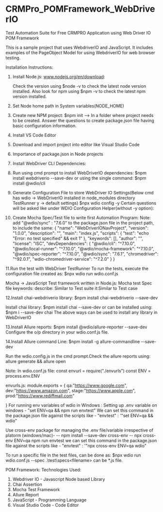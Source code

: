 # CRMPro_POMFramework_WebDriverIO
Test Automation Suite for Free CRMPRO Application using Web Driver IO POM Framework

This is a sample project that uses WebdriverIO and JavaScript. 
It includes examples of the PageObject Model for using WebdriverIO for web browser testing.

Installation Instructions:

1. Install Node.js: www.nodejs.org/en/download:

   Check the version using $node -v to check the latest node version installed.
   Also look for npm using $npm -v to check the latest npm version installed.
  
2. Set Node home path in System variables(NODE_HOME)
3. Create new NPM project: $npm init --> In a folder where project needs to be created.
   Answer the questions to create package.json file having basic configuration information.
4. Install VS Code Editor
5. Download and import project into editor like Visual Studio Code
6. Importance of package.json in Node projects
7. Install WebDriver CLI Dependencies:
8. Run using cmd prompt to install WebDriverIO dependencies:
$npm install webdriverio --save-dev
or using the single command:
$npm install @wdio/cli
	
9. Generate Configuration File to store WebDriver IO Settings(Below cmd has wdio -> WebDriverIO installed in node_modules directory
	TestRunner y -> default settings)
	$npx wdio config -y
	Certain questions will be asked like under WDIO Configuration Helper(without -y option):

10. Create Mocha Spec/Test file to write first Automation Program:
    Note: add "@wdio/sync" : "7.6.0" to the package.json file in the project path, to include the same:
	{
		"name": "WebDriverIONavProject",
		"version": "1.0.0",
		"description": "",
		"main": "index.js",
		"scripts": {
			"test": "echo \"Error: no test specified\" && exit 1"
		},
		"keywords": [],
		"author": "",
		"license": "ISC",
		"devDependencies": {
			"@wdio/cli": "^7.10.0",
			"@wdio/local-runner": "^7.10.0",
			"@wdio/mocha-framework": "^7.10.0",
			"@wdio/spec-reporter": "^7.10.0",
			"@wdio/sync": "7.6.1",
			"chromedriver": "^92.0.1",
			"wdio-chromedriver-service": "^7.2.0"
		}
	}

11.Run the test with WebDriver TestRunner
To run the tests, execute the configuration file created as:
$npx wdio run wdio.conf.js

Mocha -> JavaScript Test framework written in Node.js:
Mocha test Spec file keywords:
describe: Similar to Test suite 
it:Similar to Test case

12.Install chai-webdriverio library:
$npm install chai-webdriverio --save-dev

Install chai library:
$npm install chai --save-dev
or can be installed using:
$npm i --save-dev chai
The above ways can be used to install any library in WebDriverIO

13.Install Allure reports:
$npm install @wdio/allure-reporter --save-dev
Configure the o/p directory in your wdio.conf.js file.

14.Install Allure command Line:
$npm install -g allure-commandline --save-dev
	
Run the wdio.config.js in the cmd prompt.Check the allure reports using:
allure generate && allure open

Note:
In wdio.conf.js file:
const envurl = require("./envurls")
const ENV = process.env.ENV

envurls.js:
module.exports = 
{
    qa:"https://www.google.com",
    dev:"https://www.amazon.com",
    stage:"https://www.apple.com",
    prod:"https://www.rediffmail.com"

}
For running env variables of wdio in Windows :
Setting up .env variable on windows - "set ENV=qa && npm run envtest"
We can set this command in the package.json file against the scripts like - "envtest" : '"set ENV=qa && wdio"

Use cross-env package for managing the .env file/variable irrespective of platorm (windows/mac)-
-- npm install --save-dev cross-env
-- npx cross-env ENV=qa npm run envtest
we can set this command in the package.json file against the scripts like - "envtest" : '"npx cross-env ENV=qa wdio"


To run a specific file in the test files, can be done as:
$npx wdio run wdio.conf.js --spec .\test\specs\<filename> 
<filename> can be *.js file.

POM Framework:
Technologies Used:
1. Webdriver IO - Javascript Node based Library
2. Chai Assertion
3. Mocha Test Framework
4. Allure Report
5. JavaScript - Programming Language
6. Visual Studio Code - Code Editor


